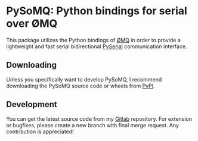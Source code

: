 # PySoMQ: Python bindings for serial over ØMQ

This package utilizes the Python bindings of [ØMQ](http://www.zeromq.org) 
in order to provide a lightweight and fast serial bidirectional 
[PySerial](https://pypi.org/project/pyserial/) communication interface.

## Downloading

Unless you specifically want to develop PySoMQ, I recommend downloading
the PySoMQ source code or wheels from
[PyPI](https://pypi.io/project/pysomq).


## Development

You can get the latest source code from my 
[Gitlab](https://gitlab.com/casabre/pysomq)
 repository. For extension or bugfixes, please create a new branch with
  final merge request. Any contribution is appreciated!